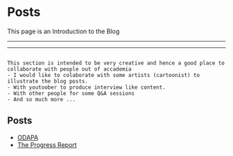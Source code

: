 # Posts

This page is an Introduction to the Blog

***

***


```{warning}

This section is intended to be very creative and hence a good place to collaborate with people out of accademia 
- I would like to colaborate with some artists (cartoonist) to illustrate the blog posts.
- With youtoober to produce interview like content.
- With other people for some Q&A sessions
- And so much more ...

```

## Posts

- [ODAPA]()
- [The Progress Report]()